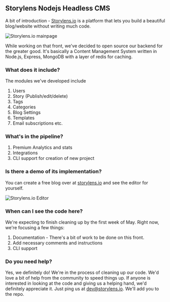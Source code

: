 ## Storylens Nodejs Headless CMS

A bit of introduction - [Storylens.io](https://storylens.io) is a platform that lets you build a beautiful blog/website without writing much code. 


![Storylens.io mainpage](https://res.cloudinary.com/storylens/image/upload/v1587023153/Screenshot_2020-04-16_at_1.14.24_PM.png "Storylens.io Main page")


While working on that front, we've decided to open source our backend for the greater good. It's basically a Content Management System written in Node.js, Express, MongoDB with a layer of redis for caching.

### What does it include?

The modules we've developed include
1. Users
2. Story (Publish/edit/delete)
3. Tags
4. Categories
5. Blog Settings
6. Templates
7. Email subscriptions etc.

### What's in the pipeline?
1. Premium Analytics and stats
2. Integrations
3. CLI support for creation of new project


### Is there a demo of its implementation?

You can create a free blog over at [storylens.io](https://storylens.io) and see the editor for yourself. 

![Storylens.io Editor](https://res.cloudinary.com/storylens/image/upload/v1587026283/ezgif-1-7257deec3671.gif)


### When can I see the code here?
We're expecting to finish cleaning up by the first week of May. Right now, we're focusing a few things: 
1. Documentation - There's a bit of work to be done on this front.
2. Add necessary comments and instructions
3. CLI support

### Do you need help?
Yes, we definitely do! We're in the process of cleaning up our code. We'd love a bit of help from the community to speed things up. If anyone is interested in looking at the code and giving us a helping hand, we'd definitely appreciate it. Just ping us at dev@storylens.io. We'll add you to the repo.
